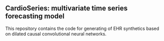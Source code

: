 ## CardioSeries: multivariate time series forecasting model

This repository contains the code for generating of EHR synthetics based on dilated causal convolutional neural networks. 
